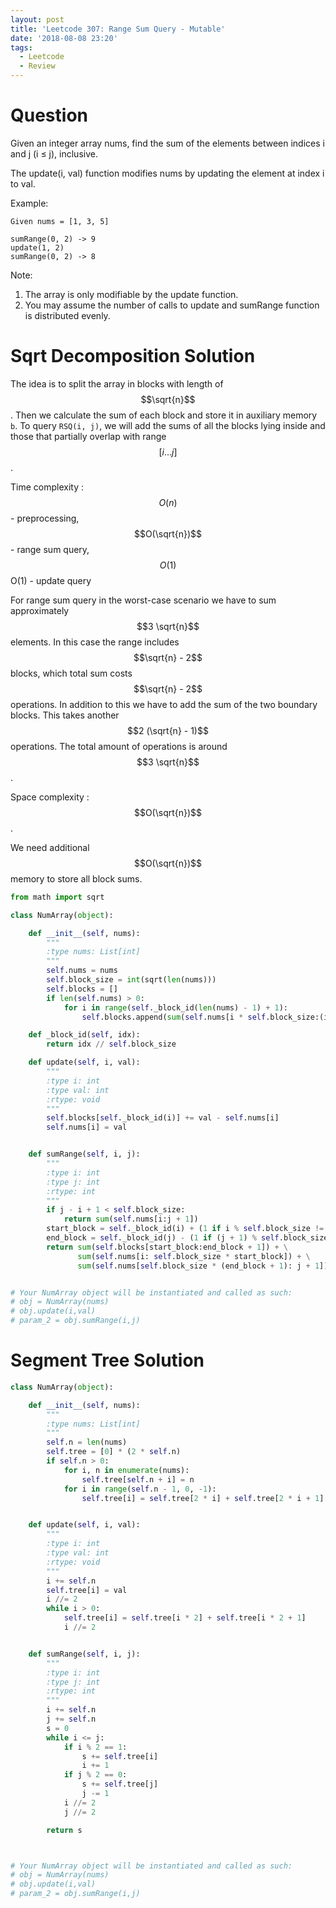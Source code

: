 ```yaml
---
layout: post
title: 'Leetcode 307: Range Sum Query - Mutable'
date: '2018-08-08 23:20'
tags:
  - Leetcode
  - Review
---
```


# Question
Given an integer array nums, find the sum of the elements between indices i and j (i ≤ j), inclusive.

The update(i, val) function modifies nums by updating the element at index i to val.

Example:

```
Given nums = [1, 3, 5]

sumRange(0, 2) -> 9
update(1, 2)
sumRange(0, 2) -> 8
```

Note:

1. The array is only modifiable by the update function.
1. You may assume the number of calls to update and sumRange function is distributed evenly.

# Sqrt Decomposition Solution
The idea is to split the array in blocks with length of $$\sqrt{n}$$. Then we calculate the sum of each block and store it in auxiliary memory `b`. To query `RSQ(i, j)`, we will add the sums of all the blocks lying inside and those that partially overlap with range $$[i \ldots j]$$.

Time complexity : $$O(n)$$ - preprocessing, $$O(\sqrt{n})$$ - range sum query, $$O(1)$$O(1) - update query

For range sum query in the worst-case scenario we have to sum approximately $$3 \sqrt{n}$$ elements. In this case the range includes $$\sqrt{n} - 2$$ blocks, which total sum costs $$\sqrt{n} - 2$$ operations. In addition to this we have to add the sum of the two boundary blocks. This takes another $$2 (\sqrt{n} - 1)$$ operations. The total amount of operations is around $$3 \sqrt{n}$$.

Space complexity : $$O(\sqrt{n})$$.

We need additional $$O(\sqrt{n})$$ memory to store all block sums.

```python
from math import sqrt

class NumArray(object):

    def __init__(self, nums):
        """
        :type nums: List[int]
        """
        self.nums = nums
        self.block_size = int(sqrt(len(nums)))
        self.blocks = []
        if len(self.nums) > 0:
            for i in range(self._block_id(len(nums) - 1) + 1):
                self.blocks.append(sum(self.nums[i * self.block_size:(i + 1) * self.block_size]))

    def _block_id(self, idx):
        return idx // self.block_size

    def update(self, i, val):
        """
        :type i: int
        :type val: int
        :rtype: void
        """
        self.blocks[self._block_id(i)] += val - self.nums[i]
        self.nums[i] = val


    def sumRange(self, i, j):
        """
        :type i: int
        :type j: int
        :rtype: int
        """
        if j - i + 1 < self.block_size:
            return sum(self.nums[i:j + 1])
        start_block = self._block_id(i) + (1 if i % self.block_size != 0 else 0)
        end_block = self._block_id(j) - (1 if (j + 1) % self.block_size != 0 else 0)
        return sum(self.blocks[start_block:end_block + 1]) + \
               sum(self.nums[i: self.block_size * start_block]) + \
               sum(self.nums[self.block_size * (end_block + 1): j + 1])


# Your NumArray object will be instantiated and called as such:
# obj = NumArray(nums)
# obj.update(i,val)
# param_2 = obj.sumRange(i,j)
```

# Segment Tree Solution
```python
class NumArray(object):

    def __init__(self, nums):
        """
        :type nums: List[int]
        """
        self.n = len(nums)
        self.tree = [0] * (2 * self.n)
        if self.n > 0:
            for i, n in enumerate(nums):
                self.tree[self.n + i] = n
            for i in range(self.n - 1, 0, -1):
                self.tree[i] = self.tree[2 * i] + self.tree[2 * i + 1]


    def update(self, i, val):
        """
        :type i: int
        :type val: int
        :rtype: void
        """
        i += self.n
        self.tree[i] = val
        i //= 2
        while i > 0:
            self.tree[i] = self.tree[i * 2] + self.tree[i * 2 + 1]
            i //= 2


    def sumRange(self, i, j):
        """
        :type i: int
        :type j: int
        :rtype: int
        """
        i += self.n
        j += self.n
        s = 0
        while i <= j:
            if i % 2 == 1:
                s += self.tree[i]
                i += 1
            if j % 2 == 0:
                s += self.tree[j]
                j -= 1
            i //= 2
            j //= 2

        return s



# Your NumArray object will be instantiated and called as such:
# obj = NumArray(nums)
# obj.update(i,val)
# param_2 = obj.sumRange(i,j)
```
